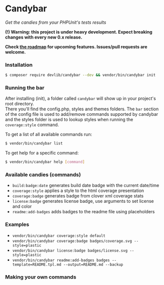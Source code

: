# Candybar

<coverage> <builddate> <license>

*Get the candies from your PHPUnit's tests results*

**(!) Warning: this project is under heavy development. 
Expect breaking changes with every new 0.x release.**

**Check [the roadmap](https://github.com/adrian7/candybar/blob/dev/ROADMAP.md) 
for upcoming features. Issues/pull requests are welcome.**

### Installation

```bash
$ composer require devlib/candybar --dev && vendor/bin/candybar init
``` 

### Running the bar

After installing (init), a folder called `candybar` will show up in your project's root directory.  
There you'll find the config.php, styles and themes folders. 
The `bar` section of the config file is used to add/remove commands supported by candybar and 
the styles folder is used to lookup styles when running the `coverage:style` command.


To get a list of all available commands run:
```bash
$ vendor/bin/candybar list
```

To get help for a specific command:
```bash
$ vendor/bin/candybar help [command]
```


### Available candies (commands)
 - `build:badge:date` generates build date badge with the current date/time
 - `coverage:style` applies a style to the html coverage presentation
 - `coverage:badge` generates badge from clover xml coverage stats
 - `license:badge` generates license badge, use arguments to set license and color 
 - `readme:add-badges` adds badges to the readme file using <badge-name> placeholders
 
### Examples

 - `vendor/bin/candybar coverage:style default`
 - `vendor/bin/candybar coverage:badge badges/coverage.svg --style=plastic`
 - `vendor/bin/candybar license:badge badges/license.svg --style=plastic`
 - `vendor/bin/candybar readme:add-badges badges --template=README.tpl.md --output=README.md --backup` 
 
### Making your own commands  
